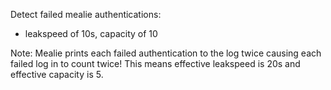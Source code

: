 Detect failed mealie authentications:

 - leakspeed of 10s, capacity of 10

 Note: Mealie prints each failed authentication to the log twice causing each failed log in to count twice! This means effective leakspeed is 20s and effective capacity is 5.
